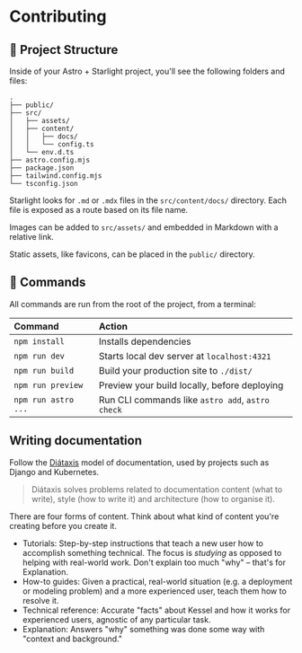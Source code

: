 # Contributing

## 🚀 Project Structure

Inside of your Astro + Starlight project, you'll see the following folders and files:

```
.
├── public/
├── src/
│   ├── assets/
│   ├── content/
│   │   ├── docs/
│   │   └── config.ts
│   └── env.d.ts
├── astro.config.mjs
├── package.json
├── tailwind.config.mjs
└── tsconfig.json
```

Starlight looks for `.md` or `.mdx` files in the `src/content/docs/` directory. Each file is exposed as a route based on its file name.

Images can be added to `src/assets/` and embedded in Markdown with a relative link.

Static assets, like favicons, can be placed in the `public/` directory.

## 🧞 Commands

All commands are run from the root of the project, from a terminal:

| Command             | Action                                           |
| :------------------ | :----------------------------------------------- |
| `npm install`       | Installs dependencies                            |
| `npm run dev`       | Starts local dev server at `localhost:4321`      |
| `npm run build`     | Build your production site to `./dist/`          |
| `npm run preview`   | Preview your build locally, before deploying     |
| `npm run astro ...` | Run CLI commands like `astro add`, `astro check` |

## Writing documentation

Follow the [Diátaxis](https://diataxis.fr/) model of documentation, used by projects such as Django and Kubernetes.

> Diátaxis solves problems related to documentation content (what to write), style (how to write it) and architecture (how to organise it).

There are four forms of content. Think about what kind of content you're creating before you create it.

- Tutorials: Step-by-step instructions that teach a new user how to accomplish something technical. The focus is _studying_ as opposed to helping with real-world work. Don't explain too much "why" – that's for Explanation.
- How-to guides: Given a practical, real-world situation (e.g. a deployment or modeling problem) and a more experienced user, teach them how to resolve it.
- Technical reference: Accurate "facts" about Kessel and how it works for experienced users, agnostic of any particular task.
- Explanation: Answers "why" something was done some way with "context and background."

